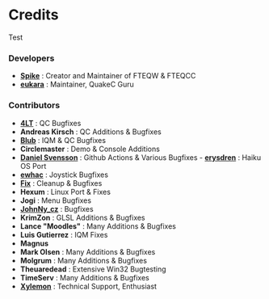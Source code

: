 # Credits

Test

### Developers

- **[Spike](https://github.com/Shpoike)** : Creator and Maintainer of FTEQW & FTEQCC
- **[eukara](https://github.com/eukara)** : Maintainer, QuakeC Guru

### Contributors

- **[4LT](https://github.com/4LT)** : QC Bugfixes
- **Andreas Kirsch** : QC Additions & Bugfixes
- **[Blub](https://github.com/blubs)** : IQM & QC Bugfixes
- **Circlemaster** : Demo & Console Additions
- **[Daniel Svensson](https://github.com/dsvensson)** : Github Actions & Various Bugfixes
-  **[erysdren](https://github.com/erysdren)** : Haiku OS Port
- **[ewhac](https://github.com/ewhac)** : Joystick Bugfixes
- **[Fix](https://github.com/fhomolka)** : Cleanup & Bugfixes
- **Hexum** : Linux Port & Fixes
- **Jogi** : Menu Bugfixes
- **[JohnNy_cz](https://github.com/johnnycz)** : Bugfixes
- **KrimZon** : GLSL Additions & Bugfixes
- **Lance "Moodles"** : Many Additions & Bugfixes
- **Luis Gutierrez** : IQM Fixes
- **Magnus**
- **Mark Olsen** : Many Additions & Bugfixes
- **Molgrum** : Many Additions & Bugfixes
- **Theuaredead** : Extensive Win32 Bugtesting
- **TimeServ** : Many Additions & Bugfixes
- **[Xylemon](https://github.com/Xylemon)** : Technical Support, Enthusiast